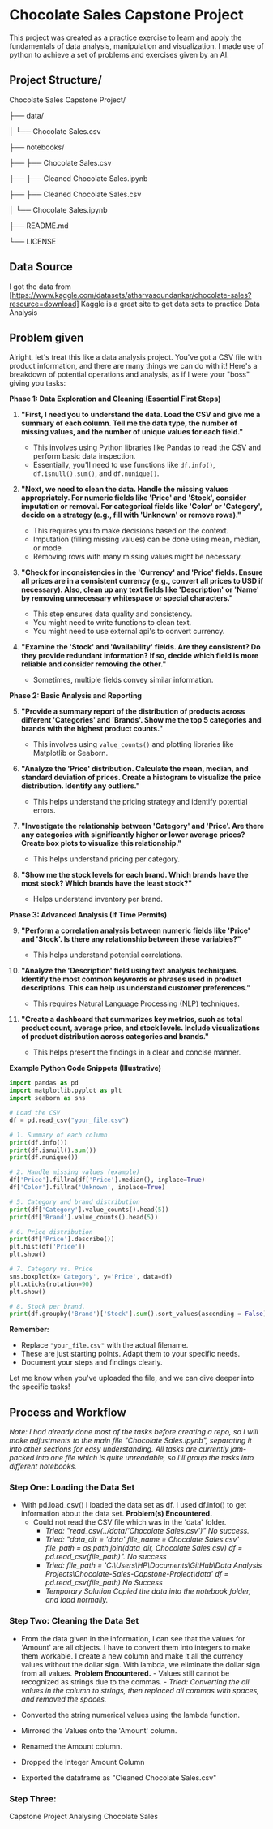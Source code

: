 # Chocolate Sales Capstone Project

This project was created as a practice exercise to learn and apply the fundamentals of data analysis, manipulation and visualization. I made use of python to achieve a set of problems and exercises given by an AI.

## Project Structure/
Chocolate Sales Capstone Project/

├── data/

│   └── Chocolate Sales.csv

├── notebooks/

├── ├── Chocolate Sales.csv

├── ├── Cleaned Chocolate Sales.ipynb

├── ├── Cleaned Chocolate Sales.csv

│   └── Chocolate Sales.ipynb

├── README.md

└── LICENSE


## Data Source
I got the data from [https://www.kaggle.com/datasets/atharvasoundankar/chocolate-sales?resource=download]
Kaggle is a great site to get data sets to practice Data Analysis

## Problem given

Alright, let's treat this like a data analysis project. You've got a CSV file with product information, and there are many things we can do with it! Here's a breakdown of potential operations and analysis, as if I were your "boss" giving you tasks:

**Phase 1: Data Exploration and Cleaning (Essential First Steps)**

1.  **"First, I need you to understand the data. Load the CSV and give me a summary of each column. Tell me the data type, the number of missing values, and the number of unique values for each field."**
    * This involves using Python libraries like Pandas to read the CSV and perform basic data inspection.
    * Essentially, you'll need to use functions like `df.info()`, `df.isnull().sum()`, and `df.nunique()`.

2.  **"Next, we need to clean the data. Handle the missing values appropriately. For numeric fields like 'Price' and 'Stock', consider imputation or removal. For categorical fields like 'Color' or 'Category', decide on a strategy (e.g., fill with 'Unknown' or remove rows)."**
    * This requires you to make decisions based on the context.
    * Imputation (filling missing values) can be done using mean, median, or mode.
    * Removing rows with many missing values might be necessary.

3.  **"Check for inconsistencies in the 'Currency' and 'Price' fields. Ensure all prices are in a consistent currency (e.g., convert all prices to USD if necessary). Also, clean up any text fields like 'Description' or 'Name' by removing unnecessary whitespace or special characters."**
    * This step ensures data quality and consistency.
    * You might need to write functions to clean text.
    * You might need to use external api's to convert currency.

4.  **"Examine the 'Stock' and 'Availability' fields. Are they consistent? Do they provide redundant information? If so, decide which field is more reliable and consider removing the other."**
    * Sometimes, multiple fields convey similar information.

**Phase 2: Basic Analysis and Reporting**

5.  **"Provide a summary report of the distribution of products across different 'Categories' and 'Brands'. Show me the top 5 categories and brands with the highest product counts."**
    * This involves using `value_counts()` and plotting libraries like Matplotlib or Seaborn.

6.  **"Analyze the 'Price' distribution. Calculate the mean, median, and standard deviation of prices. Create a histogram to visualize the price distribution. Identify any outliers."**
    * This helps understand the pricing strategy and identify potential errors.

7.  **"Investigate the relationship between 'Category' and 'Price'. Are there any categories with significantly higher or lower average prices? Create box plots to visualize this relationship."**
    * This helps understand pricing per category.

8.  **"Show me the stock levels for each brand. Which brands have the most stock? Which brands have the least stock?"**
    * Helps understand inventory per brand.

**Phase 3: Advanced Analysis (If Time Permits)**

9.  **"Perform a correlation analysis between numeric fields like 'Price' and 'Stock'. Is there any relationship between these variables?"**
    * This helps understand potential correlations.

10. **"Analyze the 'Description' field using text analysis techniques. Identify the most common keywords or phrases used in product descriptions. This can help us understand customer preferences."**
    * This requires Natural Language Processing (NLP) techniques.

11. **"Create a dashboard that summarizes key metrics, such as total product count, average price, and stock levels. Include visualizations of product distribution across categories and brands."**
    * This helps present the findings in a clear and concise manner.

**Example Python Code Snippets (Illustrative)**

```python
import pandas as pd
import matplotlib.pyplot as plt
import seaborn as sns

# Load the CSV
df = pd.read_csv("your_file.csv")

# 1. Summary of each column
print(df.info())
print(df.isnull().sum())
print(df.nunique())

# 2. Handle missing values (example)
df['Price'].fillna(df['Price'].median(), inplace=True)
df['Color'].fillna('Unknown', inplace=True)

# 5. Category and brand distribution
print(df['Category'].value_counts().head(5))
print(df['Brand'].value_counts().head(5))

# 6. Price distribution
print(df['Price'].describe())
plt.hist(df['Price'])
plt.show()

# 7. Category vs. Price
sns.boxplot(x='Category', y='Price', data=df)
plt.xticks(rotation=90)
plt.show()

# 8. Stock per brand.
print(df.groupby('Brand')['Stock'].sum().sort_values(ascending = False))
```

**Remember:**

* Replace `"your_file.csv"` with the actual filename.
* These are just starting points. Adapt them to your specific needs.
* Document your steps and findings clearly.

Let me know when you've uploaded the file, and we can dive deeper into the specific tasks!


## Process and Workflow
*Note: I had already done most of the tasks before creating a repo, so I will make adjustments to the main file "Chocolate Sales.ipynb", separating it into other sections for easy understanding. All tasks are currently jam-packed into one file which is quite unreadable, so I'll group the tasks into different notebooks.*

### Step One: Loading the Data Set
- With pd.load_csv() I loaded the data set as df.
 I used df.info() to get information about the data set.
    **Problem(s) Encountered.**
    - Could not read the CSV file which was in the 'data' folder.
        - *Tried:*
            *"read_csv(../data/'Chocolate Sales.csv')"*
            *No success.*
        - *Tried:*
            *"data_dir = 'data'*
            *file_name = Chocolate Sales.csv'*
            *file_path = os.path.join(data_dir, Chocolate Sales.csv)*
            *df = pd.read_csv(file_path)".*
            *No success*
        - *Tried:*
            *file_path = 'C:\Users\HP\Documents\GitHub\Data Analysis Projects\Chocolate-Sales-Capstone-Project\data'*
            *df = pd.read_csv(file_path)*
            *No Success*
        - *Temporary Solution*
            *Copied the data into the notebook folder, and load normally.*

### Step Two: Cleaning the Data Set
- From the data given in the information, I can see that the values for 'Amount' are all objects. I have to convert them into integers to make them workable.
I create a new column and make it all the currency values without the dollar sign.
With lambda, we eliminate the dollar sign from all values.
    **Problem Encountered.**
        - Values still cannot be recognized as strings due to the commas.
            - *Tried:*
                *Converting the all values in the column to strings, then replaced all commas with spaces, and removed the spaces.*

- Converted the string numerical values using the lambda function.
- Mirrored the Values onto the 'Amount' column.
- Renamed the Amount column.
- Dropped the Integer Amount Column
- Exported the dataframe as "Cleaned Chocolate Sales.csv"

### Step Three:
 Capstone Project Analysing Chocolate Sales
